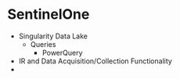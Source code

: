 
# SentinelOne
- Singularity Data Lake
	- Queries
		- PowerQuery
- IR and Data Acquisition/Collection Functionality
- 